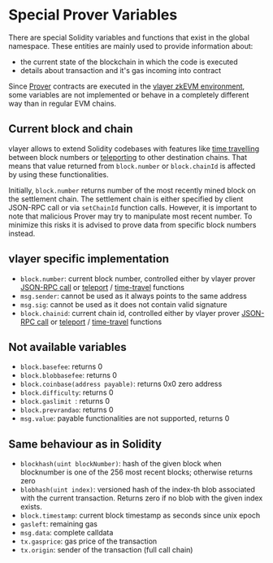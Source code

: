 # Special Prover Variables
There are special Solidity variables and functions that exist in the global namespace. These entities are mainly used to provide information about:
* the current state of the blockchain in which the code is executed
* details about transaction and it's gas incoming into contract 

Since [Prover](/advanced/prover.html) contracts are executed in the [vlayer zkEVM environment](/appendix/architecture/prover.html), some variables are not implemented or behave in a completely different way than in regular EVM chains. 

## Current block and chain
vlayer allows to extend Solidity codebases with features like [time travelling](/features/time-travel.html) between block numbers or [teleporting](/features/teleport.html) to other destination chains. That means that value returned from `block.number` or `block.chainId` is affected by using these functionalities. 

Initially, `block.number` returns number of the most recently mined block on the settlement chain. The settlement chain is either specified by client JSON-RPC call or via `setChainId` function calls. However, it is important to note that malicious Prover may try to manipulate most recent number. To minimize this risks it is advised to prove data from specific block numbers instead. 

## vlayer specific implementation
* `block.number`: current block number, controlled either by vlayer prover [JSON-RPC call](/appendix/api.html) or [teleport](/features/teleport.html) / [time-travel](/features/time-travel.html) functions
* `msg.sender`: cannot be used as it always points to the same address
* `msg.sig`: cannot be used as it does not contain valid signature
* `block.chainid`: current chain id, controlled either by vlayer prover [JSON-RPC call](/appendix/api.html) or [teleport](/features/teleport.html) / [time-travel](/features/time-travel.html) functions

## Not available variables 
* `block.basefee`: returns 0
* `block.blobbasefee`: returns 0
* `block.coinbase(address payable)`: returns 0x0 zero address
* `block.difficulty`: returns 0
* `block.gaslimit `: returns 0
* `block.prevrandao`: returns 0
* `msg.value`: payable functionalities are not supported, returns 0

## Same behaviour as in Solidity
* `blockhash(uint blockNumber)`: hash of the given block when blocknumber is one of the 256 most recent blocks; otherwise returns zero
* `blobhash(uint index)`: versioned hash of the index-th blob associated with the current transaction. Returns zero if no blob with the given index exists.
* `block.timestamp`: current block timestamp as seconds since unix epoch
* `gasleft`: remaining gas
* `msg.data`: complete calldata
* `tx.gasprice`: gas price of the transaction
* `tx.origin`: sender of the transaction (full call chain)